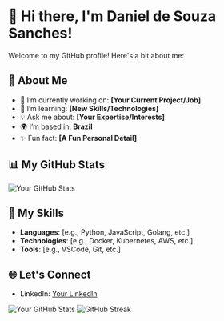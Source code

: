 # 👋 Hi there, I'm Daniel de Souza Sanches!

Welcome to my GitHub profile! Here's a bit about me:

## 🌟 About Me
- 🔭 I’m currently working on: **[Your Current Project/Job]**
- 🌱 I’m learning: **[New Skills/Technologies]**
- 💡 Ask me about: **[Your Expertise/Interests]**
- 🌍 I’m based in: **Brazil**
- ✨ Fun fact: **[A Fun Personal Detail]**

## 📊 My GitHub Stats
![Your GitHub Stats](https://github-readme-stats.vercel.app/api?username=danzoniel&show_icons=true&theme=radical)

## 🚀 My Skills
- **Languages**: [e.g., Python, JavaScript, Golang, etc.]
- **Technologies**: [e.g., Docker, Kubernetes, AWS, etc.]
- **Tools**: [e.g., VSCode, Git, etc.]

## 🌐 Let's Connect
- LinkedIn: [Your LinkedIn](www.linkedin.com/in/daniel-de-souza-sanches-3b4551142)

![Your GitHub Stats](https://github-readme-stats.vercel.app/api?username=danzoniel)
![GitHub Streak](https://github-readme-streak-stats.herokuapp.com/?user=danzoniel)

